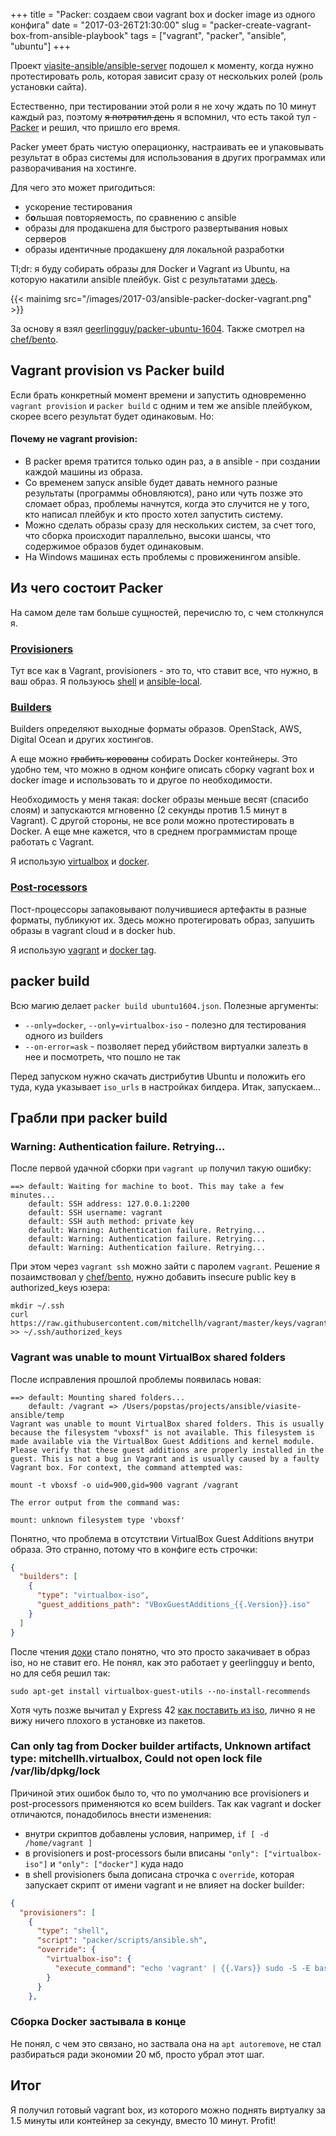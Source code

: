 +++
title = "Packer: создаем свои vagrant box и docker image из одного конфига"
date = "2017-03-26T21:30:00"
slug = "packer-create-vagrant-box-from-ansible-playbook"
tags = ["vagrant", "packer", "ansible", "ubuntu"]
+++

Проект [viasite-ansible/ansible-server](https://github.com/viasite-ansible/ansible-server) подошел к моменту,
когда нужно протестировать роль, которая зависит сразу от нескольких ролей (роль установки сайта).

Естественно, при тестировании этой роли я не хочу ждать по 10 минут каждый раз, 
поэтому ~~я потратил день~~ я вспомнил, что есть такой тул - [Packer](https://www.packer.io/)
и решил, что пришло его время.

Packer умеет брать чистую операционку, настраивать ее и упаковывать результат в образ системы для использования в других
программах или разворачивания на хостинге.

Для чего это может пригодиться:

- ускорение тестирования
- б**о**льшая повторяемость, по сравнению с ansible
- образы для продакшена для быстрого развертывания новых серверов
- образы идентичные продакшену для локальной разработки

Tl;dr: я буду собирать образы для Docker и Vagrant из Ubuntu, на которую накатили ansible плейбук.
Gist с результатами [здесь](https://gist.github.com/popstas/9a42d198fe7c5bee317d0bc4e2e2af9f).

{{< mainimg src="/images/2017-03/ansible-packer-docker-vagrant.png" >}}

<!--more-->

За основу я взял [geerlingguy/packer-ubuntu-1604](https://github.com/geerlingguy/packer-ubuntu-1604).
Также смотрел на [chef/bento](https://github.com/chef/bento).



## Vagrant provision vs Packer build
Если брать конкретный момент времени и запустить одновременно `vagrant provision` и `packer build` с одним и тем же ansible плейбуком,
скорее всего результат будет одинаковым. Но:

#### Почему не vagrant provision:
- В packer время тратится только один раз, а в ansible - при создании каждой машины из образа.
- Со временем запуск ansible будет давать немного разные результаты (программы обновляются),
  рано или чуть позже это сломает образ, проблемы начнутся, когда это случится не у того, кто написал плейбук
  и кто просто хотел запустить систему.
- Можно сделать образы сразу для нескольких систем, за счет того, что сборка происходит параллельно, высоки шансы,
  что содержимое образов будет одинаковым.
- На Windows машинах есть проблемы с провиженингом ansible.



## Из чего состоит Packer
На самом деле там больше сущностей, перечислю то, с чем столкнулся я.

### [Provisioners](https://www.packer.io/docs/templates/provisioners.html)
Тут все как в Vagrant, provisioners - это то, что ставит все, что нужно, в ваш образ.
Я пользуюсь 
[shell](https://www.packer.io/docs/provisioners/shell.html) и
[ansible-local](https://www.packer.io/docs/provisioners/ansible-local.html).


### [Builders](https://www.packer.io/docs/templates/builders.html)
Builders определяют выходные форматы образов.
OpenStack, AWS, Digital Ocean и других хостингов.

А еще можно ~~грабить корованы~~ собирать Docker контейнеры. Это удобно тем,
что можно в одном конфиге описать сборку vagrant box и docker image и использовать то и другое по необходимости.

Необходимость у меня такая: docker образы меньше весят (спасибо слоям) и запускаются мгновенно (2 секунды против 1.5 минут в Vagrant).
С другой стороны, не все роли можно протестировать в Docker. А еще мне кажется, что в среднем программистам проще работать с Vagrant.

Я использую 
[virtualbox](https://www.packer.io/docs/builders/virtualbox.html) и 
[docker](https://www.packer.io/docs/builders/docker.html).


### [Post-rocessors](https://www.packer.io/docs/templates/post-processors.html)
Пост-процессоры запаковывают получившиеся артефакты в разные форматы, публикуют их.
Здесь можно протегировать образ, запушить образы в vagrant cloud и в docker hub.

Я использую 
[vagrant](https://www.packer.io/docs/post-processors/vagrant.html) и 
[docker tag](https://www.packer.io/docs/post-processors/docker-tag.html).



## packer build
Всю магию делает `packer build ubuntu1604.json`. Полезные аргументы:

- `--only=docker`, `--only=virtualbox-iso` - полезно для тестирования одного из builders
- `--on-error=ask` - позволяет перед убийством виртуалки залезть в нее и посмотреть, что пошло не так

Перед запуском нужно скачать дистрибутив Ubuntu и положить его туда, куда указывает `iso_urls` в настройках билдера.
Итак, запускаем...



## Грабли при packer build

### Warning: Authentication failure. Retrying...
После первой удачной сборки при `vagrant up` получил такую ошибку:
```
==> default: Waiting for machine to boot. This may take a few minutes...
    default: SSH address: 127.0.0.1:2200
    default: SSH username: vagrant
    default: SSH auth method: private key
    default: Warning: Authentication failure. Retrying...
    default: Warning: Authentication failure. Retrying...
    default: Warning: Authentication failure. Retrying...
```

При этом через `vagrant ssh` можно зайти с паролем `vagrant`.
Решение я позаимствовал у [chef/bento](https://github.com/chef/bento/blob/master/scripts/ubuntu/vagrant.sh),
нужно добавить insecure public key в authorized_keys юзера:
```
mkdir ~/.ssh
curl https://raw.githubusercontent.com/mitchellh/vagrant/master/keys/vagrant.pub >> ~/.ssh/authorized_keys
```

### Vagrant was unable to mount VirtualBox shared folders
После исправления прошлой проблемы появилась новая:
```
==> default: Mounting shared folders...
    default: /vagrant => /Users/popstas/projects/ansible/viasite-ansible/temp
Vagrant was unable to mount VirtualBox shared folders. This is usually
because the filesystem "vboxsf" is not available. This filesystem is
made available via the VirtualBox Guest Additions and kernel module.
Please verify that these guest additions are properly installed in the
guest. This is not a bug in Vagrant and is usually caused by a faulty
Vagrant box. For context, the command attempted was:

mount -t vboxsf -o uid=900,gid=900 vagrant /vagrant

The error output from the command was:

mount: unknown filesystem type 'vboxsf'
```

Понятно, что проблема в отсутствии VirtualBox Guest Additions внутри образа. Это странно, потому что в конфиге есть строчки:
``` json
{
  "builders": [
    {
      "type": "virtualbox-iso",
      "guest_additions_path": "VBoxGuestAdditions_{{.Version}}.iso"
    }
  ]
}
```

После чтения [доки](https://www.packer.io/docs/builders/virtualbox-iso.html#guest_additions_path) стало понятно,
что это просто закачивает в образ iso, но не ставит его. Не понял, как это работает у geerlingguy и bento, но для себя решил так:
```
sudo apt-get install virtualbox-guest-utils --no-install-recommends
```

Хотя чуть позже вычитал у Express 42
[как поставить из iso](https://github.com/express42-cookbooks/testo/blob/master/packer/scripts/postinstall.sh#L20-L24),
лично я не вижу ничего плохого в установке из пакетов.


### Can only tag from Docker builder artifacts, Unknown artifact type: mitchellh.virtualbox, Could not open lock file /var/lib/dpkg/lock
Причиной этих ошибок было то, что по умолчанию все provisioners и post-processors применяются ко всем builders.
Так как vagrant и docker отличаются, понадобилось внести изменения:

- внутри скриптов добавлены условия, например, `if [ -d /home/vagrant ]`
- в provisioners и post-processors были вписаны `"only": ["virtualbox-iso"]` и `"only": ["docker"]` куда надо
- в shell provisioners была дописана строчка с `override`, которая запускает скрипт от имени vagrant и не влияет на docker builder:

``` json
{
  "provisioners": [
    {
      "type": "shell",
      "script": "packer/scripts/ansible.sh",
      "override": {
        "virtualbox-iso": {
          "execute_command": "echo 'vagrant' | {{.Vars}} sudo -S -E bash '{{.Path}}'"
        }
      }
    },

```

### Сборка Docker застывала в конце
Не понял, с чем это связано, но заствала она на `apt autoremove`, не стал разбираться ради экономии 20 мб, просто убрал этот шаг.


## Итог
Я получил готовый vagrant box, из которого можно поднять виртуалку за 1.5 минуты или контейнер за секунду, вместо 10 минут. Profit!
